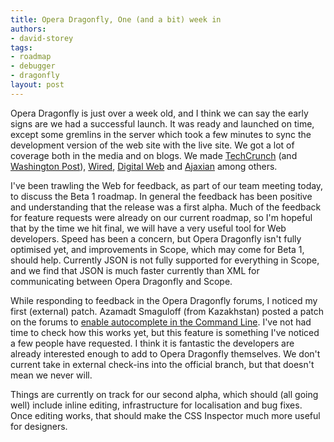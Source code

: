```yaml
---
title: Opera Dragonfly, One (and a bit) week in
authors:
- david-storey
tags:
- roadmap
- debugger
- dragonfly
layout: post
---
```

<p>Opera Dragonfly is just over a week old, and I think we can say the early signs are we had a successful launch.  It was ready and launched on time, except some gremlins in the server which took a few minutes to sync the development version of the web site with the live site.  We got a lot of coverage both in the media and on blogs.  We made <a href="http://www.techcrunch.com/2008/05/06/opera-releases-firebug-alternative-dragonfly/">TechCrunch</a> (and <a href="http://www.washingtonpost.com/wp-dyn/content/article/2008/05/06/AR2008050601679.html">Washington Post</a>), <a href="http://blog.wired.com/monkeybites/2008/05/dragonfly-opera.html">Wired</a>, <a href="http://www.digital-web.com/news/2008/05/Opera_Dragonfly">Digital Web</a> and <a href="http://ajaxian.com/archives/opera-dragonfly-new-web-tooling">Ajaxian</a> among others.</p>

<p>I&#39;ve been trawling the Web for feedback, as part of our team meeting today, to discuss the Beta 1 roadmap.  In general the feedback has been positive and understanding that the release was a first alpha.  Much of the feedback for feature requests were already on our current roadmap, so I&#39;m hopeful that by the time we hit final, we will have a very useful tool for Web developers.  Speed has been a concern, but Opera Dragonfly isn&#39;t fully optimised yet, and improvements in Scope, which may come for Beta 1, should help.  Currently JSON is not fully supported for everything in Scope, and we find that JSON is much faster currently than XML for communicating between Opera Dragonfly and Scope.</p>

<p>While responding to feedback in the Opera Dragonfly forums, I noticed my first (external) patch.  Azamadt Smaguloff (from Kazakhstan) posted a patch on the forums to <a href="http://dev.opera.com/forums/topic/232372">enable autocomplete in the Command Line</a>.  I&#39;ve not had time to check how this works yet, but this feature is something I&#39;ve noticed a few people have requested.  I think it is fantastic the developers are already interested enough to add to Opera Dragonfly themselves.  We don&#39;t current take in external check-ins into the official branch, but that doesn&#39;t mean we never will.</p>

<p>Things are currently on track for our second alpha, which should (all going well) include inline editing, infrastructure for localisation and bug fixes.  Once editing works, that should make the CSS Inspector much more useful for designers.</p>
